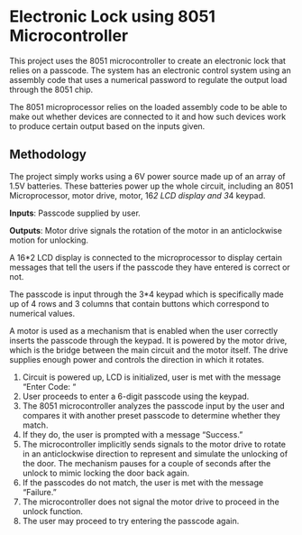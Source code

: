 # Electronic Lock using 8051 Microcontroller

This project uses the 8051 microcontroller to create an electronic lock that relies on a passcode. The system has an electronic control system using an assembly code that uses a numerical password to regulate the output load through the 8051 chip.

The 8051 microprocessor relies on the loaded assembly code to be able to make out whether devices are connected to it and how such devices work to produce certain output based on the inputs given.

## Methodology

The project simply works using a 6V power source made up of an array of 1.5V batteries. These batteries power up the whole circuit, including an 8051 Microprocessor, motor drive, motor, 16*2 LCD display and 3*4 keypad.

**Inputs**: Passcode supplied by user.

**Outputs**: Motor drive signals the rotation of the motor in an anticlockwise motion for unlocking.

A 16*2 LCD display is connected to the microprocessor to display certain messages that tell the users if the passcode they have entered is correct or not.

The passcode is input through the 3*4 keypad which is specifically made up of 4 rows and 3 columns that contain buttons which correspond to numerical values.

A motor is used as a mechanism that is enabled when the user correctly inserts the passcode through the keypad. It is powered by the motor drive, which is the bridge between the main circuit and the motor itself. The drive supplies enough power and controls the direction in which it rotates.

1. Circuit is powered up, LCD is initialized, user is met with the message “Enter Code: “
2. User proceeds to enter a 6-digit passcode using the keypad.
3. The 8051 microcontroller analyzes the passcode input by the user and compares it with another preset passcode to determine whether they match.
4. If they do, the user is prompted with a message “Success.”
5. The microcontroller implicitly sends signals to the motor drive to rotate in an anticlockwise direction to represent and simulate the unlocking of the door. The mechanism pauses for a couple of seconds after the unlock to mimic locking the door back again.
6. If the passcodes do not match, the user is met with the message “Failure.”
7. The microcontroller does not signal the motor drive to proceed in the unlock function.
8. The user may proceed to try entering the passcode again.
